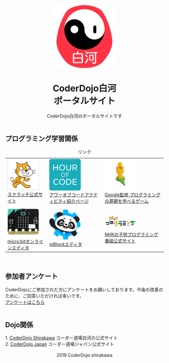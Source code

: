 <html>
<head>
<title>CoderDojo-Shirakawa Portal site</title>
<link rel="stylesheet" type="text/css" href="style.css">
</head>

<div style="text-align: center;">
<img src="dojoicon.png">
</div>

<center><h1>CoderDojo白河<br>ポータルサイト</h1>
CoderDojo白河のポータルサイトです<br></center>
<br>
<h2>プログラミング学習関係</h2>
<table align="center">
<caption>リンク</caption>
<tr>
<td><a href="https://scratch.mit.edu/"><img src="scratch.png" width="100"><br>スクラッチ公式サイト</a></td>
<td><a href="https://hourofcode.com/jp/learn"><img src="hourofcode.png" width="100"><br>アワーオブコードアクティビティ紹介ページ</a></td>
<td><a href="https://blockly-games.appspot.com/"><img src="blockly.png" width="100"><br>Google監修 プログラミングの基礎を学べるゲーム</a></td>
</tr>
<tr>
<td><a href="https://makecode.microbit.org/#"><img src="microbit.jpg" width="100"><br>micro:bitオンラインエディタ</a></td>
<td><a href="https://www.mblock.cc/ja-jp/"><img src="mblock.png" width="100"><br>mBlockエディタ</a></td>
<td><a href="https://www.nhk.or.jp/sougou/programming/origin/scratch/playworld.html"><img src="why.png" width="100"><br>NHKの子供プログラミング番組公式サイト</a></td>
</tr>
</table>
<br>
<h2>参加者アンケート</h2>
CoderDojoにご参加された方にアンケートをお願いしております。今後の改善のために、ご回答いただければ幸いです。<br>
<a href ="https://forms.gle/cTmvZKJYbdH96TvC9">アンケートはこちら</a><br>
<br>
<h2>Dojo関係</h2>
1. <a href ="http://coderdojo-shirakawa.mystrikingly.co">CoderDojo Shirakawa</a> コーダー道場白河の公式サイト<br>
2. <a href ="https://coderdojo.jp">CoderDojo Japan</a> コーダー道場ジャパン公式サイト<br>
<br>
<div style="text-align: center;">
2019 CoderDojo shirakawa
</div>
</html>